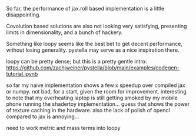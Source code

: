 So far, the performance of jax.roll based implementation is a little disappointing.

Covolution based solutions are also not looking very satisfying, presenting limits in dimensionality, and a bunch of hackery.

Something like loopy seems like the best bet to get decent performance, without losing generality. pystella may serve as a nice inspiration there.

loopy can be pretty dense; but this is a pretty gentle intro: https://github.com/zachjweiner/pystella/blob/main/examples/codegen-tutorial.ipynb

so far my naive implementation shows a few x speedup over compiled jax or numpy. not bad, for a start, given the room for improvement. interesting to note that my overheating laptop is still getting smoked by my mobile phone running the shadertoy implementation... guess that shows the power of texture caching in the hardware. also the lack of polish of opencl compared to jax is annoying...

need to work metric and mass terms into loopy